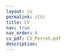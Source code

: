 ```yaml
---
layout: cv
permalink: /CV/
title: CV
nav: true
nav_order: 4
cv_pdf: CV_Perret.pdf
description:
---
```

